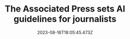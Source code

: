 ---
external: true
url: https://www.theverge.com/2023/8/16/23834586/associated-press-ai-guidelines-journalists-openai
title: The Associated Press sets AI guidelines for journalists
description: AP, a standards stalwart for the news industry, told its staff to avoid using ChatGPT to create publishable content.noop Dogg and Gwyneth Paltrow are two of the voices that you can listen to.
date: 2023-08-16T18:05:45.473Z
icon: https://www.google.com/s2/favicons?domain=theverge.com&sz=32
source: The Verge
---